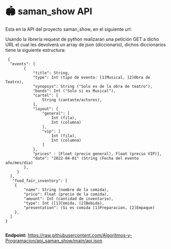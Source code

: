 # 🏟 saman_show API


Esta en la API del proyecto saman_show, en el siguiente url:


Usando la librería request de python realizaran una petición GET a dicho URL el cual les devolverá un array de json (diccionario), dichos diccionarios tiene la siguiente estructura:

```
 {
  "events": [
        {
            "title": String,
            "type": Int (tipo de evento: [1]Musical, [2]Obra de Teatro),
            "synopsys": String ("Solo es de la obra de teatro"), 
            "bands": Int ("Solo si es Musical"), 
            "cartel": [
                String (cantante/actores),
            ],
            "layout": {
                "general": [
                    Int (fila),
                    Int (columna)
                ],
                "vip": [
                    Int (fila),
                    Int (columna)
                ]
            },
            "prices" : [Float (precio general), Float (precio VIP)], 
            "date": "2022-04-01" (String (Fecha del evento año/mes/dia)
        },
     }
  ],
   "food_fair_inventory": [
    {
        "name": String (nombre de la comida),
        "price": Float (precio de la comida),
        "amount": Int (cantidad de inventario),
        "type": Int ([1]Comida, [2]Bebida),
        "presentation": (Si es comida [1]Preparacion, [2]Empaque)
    }, 
  ] 
}
 
```

**Endpoint:** https://raw.githubusercontent.com/Algoritmos-y-Programacion/api_saman_show/main/api.json
